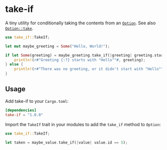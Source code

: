 # take-if

A tiny utility for conditionally taking the contents from an [`Option`]. See also [`Option::take`].

```rust
use take_if::TakeIf;

let mut maybe_greeting = Some("Hello, World!");

if let Some(greeting) = maybe_greeting.take_if(|greeting| greeting.starts_with("Hello")) {
    println!(r#"Greeting {:?} starts with "Hello""#, greeting);
} else {
    println!(r#"There was no greeting, or it didn't start with "Hello""#);
}
```

## Usage

Add take-if to your `Cargo.toml`:

```toml
[dependencies]
take-if = "1.0.0"
```

Import the `TakeIf` trait in your modules to add the `take_if` method to `Option`:

```rust
use take_if::TakeIf;

let taken = maybe_value.take_if(|value| value.id == 5);
```

[`Option`]: https://doc.rust-lang.org/std/option/enum.Option.html
[`Option::take`]: https://doc.rust-lang.org/std/option/enum.Option.html#method.take
